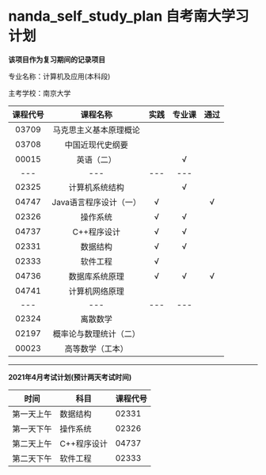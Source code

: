 # nanda_self_study_plan 自考南大学习计划

<b>该项目作为复习期间的记录项目</b><br>

专业名称：计算机及应用(本科段)<br>

主考学校：南京大学<br>

| 课程代号 |        课程名称        | 实践 | 专业课 | 通过 |
| :------: | :--------------------: | :--: | :----: | :--: |
|  03709   | 马克思主义基本原理概论 |      |        |      |
|  03708   |    中国近现代史纲要    |      |        |      |
|  00015   |       英语（二）       |      |   √    |      |
|   ---    |          ---           | ---  |  ---   |      |
|  02325   |     计算机系统结构     |      |   √    |      |
|  04747   | Java语言程序设计（一） |  √   |        |  √   |
|  02326   |        操作系统        |  √   |   √    |      |
|  04737   |      C++程序设计       |  √   |   √    |      |
|  02331   |        数据结构        |  √   |   √    |      |
|  02333   |        软件工程        |  √   |        |      |
|  04736   |     数据库系统原理     |  √   |   √    |  √   |
|  04741   |     计算机网络原理     |      |        |      |
|   ---    |          ---           | ---  |  ---   |      |
|  02324   |        离散数学        |      |        |      |
|  02197   | 概率论与数理统计（二） |      |        |      |
|  00023   |    高等数学（工本）    |      |        |      |

-----

**2021年4月考试计划(预计两天考试时间)**

| 时间       | 科目        | 课程代号 |
| ---------- | ----------- | -------- |
| 第一天上午 | 数据结构    | 02331    |
| 第一天下午 | 操作系统    | 02326    |
| 第二天上午 | C++程序设计 | 04737    |
| 第二天下午 | 软件工程    | 02333    |

